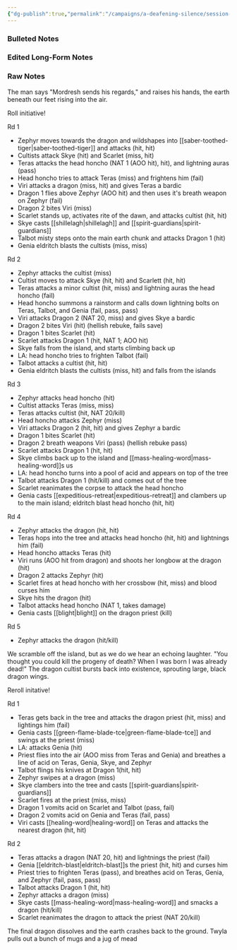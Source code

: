 ```yaml
---
{"dg-publish":true,"permalink":"/campaigns/a-deafening-silence/session-notes/session-42/"}
---
```


### Bulleted Notes

### Edited Long-Form Notes 

### Raw Notes
The man says "Mordresh sends his regards," and raises his hands, the earth beneath our feet rising into the air. 

Roll initiative!

Rd 1
- Zephyr moves towards the dragon and wildshapes into [[saber-toothed-tiger\|saber-toothed-tiger]] and attacks (hit, hit)
- Cultists attack Skye (hit) and Scarlet (miss, hit)
- Teras attacks the head honcho (NAT 1 (AOO hit), hit), and lightning auras (pass)
- Head honcho tries to attack Teras (miss) and frightens him (fail)
- Viri attacks a dragon (miss, hit) and gives Teras a bardic
- Dragon 1 flies above Zephyr (AOO hit) and then uses it's breath weapon on Zephyr (fail)
- Dragon 2 bites Viri (miss)
- Scarlet stands up, activates rite of the dawn, and attacks cultist (hit, hit)
- Skye casts [[shillelagh\|shillelagh]] and [[spirit-guardians\|spirit-guardians]] 
- Talbot misty steps onto the main earth chunk and attacks Dragon 1 (hit)
- Genia eldritch blasts the cultists (miss, miss)

Rd 2
- Zephyr attacks the cultist (miss)
- Cultist moves to attack Skye (hit, hit) and Scarlett (hit, hit)
- Teras attacks a minor cultist (hit, miss) and lightning auras the head honcho (fail)
- Head honcho summons a rainstorm and calls down lightning bolts on Teras, Talbot, and Genia (fail, pass, pass)
- Viri attacks Dragon 2 (NAT 20, miss) and gives Skye a bardic
- Dragon 2 bites Viri (hit) (hellish rebuke, fails save)
- Dragon 1 bites Scarlet (hit)
- Scarlet attacks Dragon 1 (hit, NAT 1; AOO hit)
- Skye falls from the island, and starts climbing back up
- LA: head honcho tries to frighten Talbot (fail)
- Talbot attacks a cultist (hit, hit)
- Genia eldritch blasts the cultists (miss, hit) and falls from the islands

Rd 3
- Zephyr attacks head honcho (hit)
- Cultist attacks Teras (miss, miss)
- Teras attacks cultist (hit, NAT 20/kill)
- Head honcho attacks Zephyr (miss)
- Viri attacks Dragon 2 (hit, hit) and gives Zephyr a bardic 
- Dragon 1 bites Scarlet (hit)
- Dragon 2 breath weapons Viri (pass) (hellish rebuke pass)
- Scarlet attacks Dragon 1 (hit, hit)
- Skye climbs back up to the island and [[mass-healing-word\|mass-healing-word]]s us 
- LA: head honcho turns into a pool of acid and appears on top of the tree 
- Talbot attacks Dragon 1 (hit/kill) and comes out of the tree
- Scarlet reanimates the corpse to attack the head honcho 
- Genia casts [[expeditious-retreat\|expeditious-retreat]] and clambers up to the main island; eldritch blast head honcho (hit, hit)

Rd 4
- Zephyr attacks the dragon (hit, hit)
- Teras hops into the tree and attacks head honcho (hit, hit) and lightnings him (fail)
- Head honcho attacks Teras (hit)
- Viri runs (AOO hit from dragon) and shoots her longbow at the dragon (hit)
- Dragon 2 attacks Zephyr (hit)
- Scarlet fires at head honcho with her crossbow (hit, miss) and blood curses him
- Skye hits the dragon (hit)
- Talbot attacks head honcho (NAT 1, takes damage)
- Genia casts [[blight\|blight]] on the dragon priest (kill)

Rd 5
- Zephyr attacks the dragon (hit/kill)

We scramble off the island, but as we do we hear an echoing laughter. "You thought you could kill the progeny of death? When I was born I was already dead!" The dragon cultist bursts back into existence, sprouting large, black dragon wings. 

Reroll initative!

Rd 1
- Teras gets back in the tree and attacks the dragon priest (hit, miss) and lightings him (fail)
- Genia casts [[green-flame-blade-tce\|green-flame-blade-tce]] and swings at the priest (miss)
- LA: attacks Genia (hit)
- Priest flies into the air (AOO miss from Teras and Genia) and breathes a line of acid on Teras, Genia, Skye, and Zephyr 
- Talbot flings his knives at Dragon 1(hit, hit) 
- Zephyr swipes at a dragon (miss)
- Skye clambers into the tree and casts [[spirit-guardians\|spirit-guardians]] 
- Scarlet fires at the priest (miss, miss)
- Dragon 1 vomits acid on Scarlet and Talbot (pass, fail)
- Dragon 2 vomits acid on Genia and Teras (fail, pass)
- Viri casts [[healing-word\|healing-word]] on Teras and attacks the nearest dragon (hit, hit)

Rd 2
- Teras attacks a dragon (NAT 20, hit) and lightnings the priest (fail)
- Genia [[eldritch-blast\|eldritch-blast]]s the priest (hit, hit) and curses him 
- Priest tries to frighten Teras (pass), and breathes acid on Teras, Genia, and Zephyr (fail, pass, pass)
- Talbot attacks Dragon 1 (hit, hit)
- Zephyr attacks a dragon (miss)
- Skye casts [[mass-healing-word\|mass-healing-word]] and smacks a dragon (hit/kill)
- Scarlet reanimates the dragon to attack the priest (NAT 20/kill)

The final dragon dissolves and the earth crashes back to the ground. Twyla pulls out a bunch of mugs and a jug of mead 
